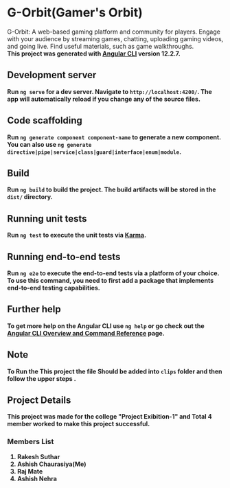 # G-Orbit(Gamer's Orbit)
G-Orbit: A web-based gaming platform and community for players. Engage with your audience by streaming games, chatting, uploading gaming videos, and going live. Find useful materials, such as game walkthroughs.<br/>
<b>This project was generated with [Angular CLI](https://github.com/angular/angular-cli) version 12.2.7.<b>

## Development server

Run `ng serve` for a dev server. Navigate to `http://localhost:4200/`. The app will automatically reload if you change any of the source files.

## Code scaffolding

Run `ng generate component component-name` to generate a new component. You can also use `ng generate directive|pipe|service|class|guard|interface|enum|module`.

## Build

Run `ng build` to build the project. The build artifacts will be stored in the `dist/` directory.

## Running unit tests

Run `ng test` to execute the unit tests via [Karma](https://karma-runner.github.io).

## Running end-to-end tests

Run `ng e2e` to execute the end-to-end tests via a platform of your choice. To use this command, you need to first add a package that implements end-to-end testing capabilities.

## Further help

To get more help on the Angular CLI use `ng help` or go check out the [Angular CLI Overview and Command Reference](https://angular.io/cli) page.

## Note 
To Run the This project the file Should be added into `clips` folder and then follow the upper steps .

## Project Details 
This project was made for the college "Project Exibition-1" and Total 4 member worked to make this project successful.
### Members List
  1) Rakesh Suthar
  2) Ashish Chaurasiya(Me)
  3) Raj Mate
  4) Ashish Nehra

